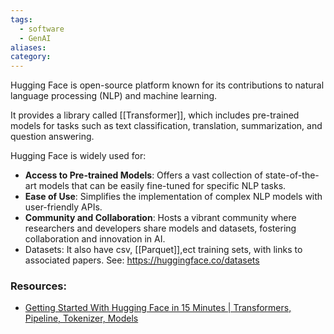 ```yaml
---
tags:
  - software
  - GenAI
aliases: 
category:
---
```

Hugging Face is open-source platform known for its contributions to natural language processing (NLP) and machine learning. 

It provides a library called [[Transformer]], which includes pre-trained models for tasks such as text classification, translation, summarization, and question answering. 

Hugging Face is widely used for:

- **Access to Pre-trained Models**: Offers a vast collection of state-of-the-art models that can be easily fine-tuned for specific NLP tasks.
- **Ease of Use**: Simplifies the implementation of complex NLP models with user-friendly APIs.
- **Community and Collaboration**: Hosts a vibrant community where researchers and developers share models and datasets, fostering collaboration and innovation in AI.
- Datasets: It also have csv, [[Parquet]],ect training sets, with links to associated papers. See: https://huggingface.co/datasets

### Resources:
- [Getting Started With Hugging Face in 15 Minutes | Transformers, Pipeline, Tokenizer, Models](chat.openai.com/c/4e1f8036-5b3e-4372-9e0c-e8a7c0c15dfd)

